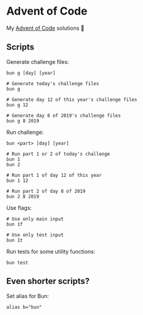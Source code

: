 # Advent of Code

My [Advent of Code](https://adventofcode.com) solutions 🎄

## Scripts

Generate challenge files:

```shell
bun g [day] [year]

# Generate today's challenge files
bun g

# Generate day 12 of this year's challenge files
bun g 12

# Generate day 8 of 2019's challenge files
bun g 8 2019
```

Run challenge:

```shell
bun <part> [day] [year]

# Run part 1 or 2 of today's challenge
bun 1
bun 2

# Run part 1 of day 12 of this year
bun 1 12

# Run part 2 of day 8 of 2019
bun 2 8 2019
```

Use flags:

```shell
# Use only main input
bun 1f

# Use only test input
bun 1t
```

Run tests for some utility functions:

```shell
bun test
```

## Even shorter scripts?

Set alias for Bun:

```shell
alias b="bun"
```
